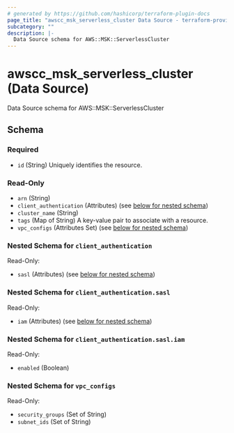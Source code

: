 ```yaml
---
# generated by https://github.com/hashicorp/terraform-plugin-docs
page_title: "awscc_msk_serverless_cluster Data Source - terraform-provider-awscc"
subcategory: ""
description: |-
  Data Source schema for AWS::MSK::ServerlessCluster
---
```


# awscc_msk_serverless_cluster (Data Source)

Data Source schema for AWS::MSK::ServerlessCluster



<!-- schema generated by tfplugindocs -->
## Schema

### Required

- `id` (String) Uniquely identifies the resource.

### Read-Only

- `arn` (String)
- `client_authentication` (Attributes) (see [below for nested schema](#nestedatt--client_authentication))
- `cluster_name` (String)
- `tags` (Map of String) A key-value pair to associate with a resource.
- `vpc_configs` (Attributes Set) (see [below for nested schema](#nestedatt--vpc_configs))

<a id="nestedatt--client_authentication"></a>
### Nested Schema for `client_authentication`

Read-Only:

- `sasl` (Attributes) (see [below for nested schema](#nestedatt--client_authentication--sasl))

<a id="nestedatt--client_authentication--sasl"></a>
### Nested Schema for `client_authentication.sasl`

Read-Only:

- `iam` (Attributes) (see [below for nested schema](#nestedatt--client_authentication--sasl--iam))

<a id="nestedatt--client_authentication--sasl--iam"></a>
### Nested Schema for `client_authentication.sasl.iam`

Read-Only:

- `enabled` (Boolean)




<a id="nestedatt--vpc_configs"></a>
### Nested Schema for `vpc_configs`

Read-Only:

- `security_groups` (Set of String)
- `subnet_ids` (Set of String)


